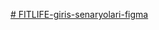 [# FITLIFE-giris-senaryolari-figma](https://www.figma.com/design/znb3rVovlyXJNFsh4fZ0wH/FITLIFE?node-id=23%3A169&t=fW5og6CMoChyc9Y9-1)
